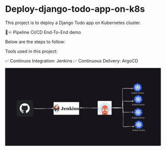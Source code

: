 # Deploy-django-todo-app-on-k8s
This project is to deploy a Django Todo app on Kubernetes cluster.

🚀♾️ Pipeline CI/CD End-To-End demo 

Below are the steps to follow:

Tools used in this project: 

✅ Continuos Integration: Jenkins
✅ Continuous Delivery: ArgoCD 

![](images/Project_workflow.png)